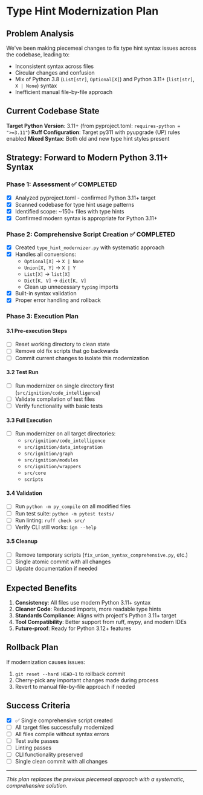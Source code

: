 # Type Hint Modernization Plan

## Problem Analysis

We've been making piecemeal changes to fix type hint syntax issues across the codebase, leading to:
- Inconsistent syntax across files
- Circular changes and confusion
- Mix of Python 3.8 (`List[str]`, `Optional[X]`) and Python 3.11+ (`list[str]`, `X | None`) syntax
- Inefficient manual file-by-file approach

## Current Codebase State

**Target Python Version**: 3.11+ (from pyproject.toml: `requires-python = ">=3.11"`)
**Ruff Configuration**: Target py311 with pyupgrade (UP) rules enabled
**Mixed Syntax**: Both old and new type hint styles present

## Strategy: Forward to Modern Python 3.11+ Syntax

### Phase 1: Assessment ✅ COMPLETED
- [x] Analyzed pyproject.toml - confirmed Python 3.11+ target
- [x] Scanned codebase for type hint usage patterns
- [x] Identified scope: ~150+ files with type hints
- [x] Confirmed modern syntax is appropriate for Python 3.11+

### Phase 2: Comprehensive Script Creation ✅ COMPLETED
- [x] Created `type_hint_modernizer.py` with systematic approach
- [x] Handles all conversions:
  - `Optional[X]` → `X | None`
  - `Union[X, Y]` → `X | Y`
  - `List[X]` → `list[X]`
  - `Dict[K, V]` → `dict[K, V]`
  - Clean up unnecessary `typing` imports
- [x] Built-in syntax validation
- [x] Proper error handling and rollback

### Phase 3: Execution Plan

#### 3.1 Pre-execution Steps
- [ ] Reset working directory to clean state
- [ ] Remove old fix scripts that go backwards
- [ ] Commit current changes to isolate this modernization

#### 3.2 Test Run
- [ ] Run modernizer on single directory first (`src/ignition/code_intelligence`)
- [ ] Validate compilation of test files
- [ ] Verify functionality with basic tests

#### 3.3 Full Execution
- [ ] Run modernizer on all target directories:
  - `src/ignition/code_intelligence`
  - `src/ignition/data_integration`
  - `src/ignition/graph`
  - `src/ignition/modules`
  - `src/ignition/wrappers`
  - `src/core`
  - `scripts`

#### 3.4 Validation
- [ ] Run `python -m py_compile` on all modified files
- [ ] Run test suite: `python -m pytest tests/`
- [ ] Run linting: `ruff check src/`
- [ ] Verify CLI still works: `ign --help`

#### 3.5 Cleanup
- [ ] Remove temporary scripts (`fix_union_syntax_comprehensive.py`, etc.)
- [ ] Single atomic commit with all changes
- [ ] Update documentation if needed

## Expected Benefits

1. **Consistency**: All files use modern Python 3.11+ syntax
2. **Cleaner Code**: Reduced imports, more readable type hints
3. **Standards Compliance**: Aligns with project's Python 3.11+ target
4. **Tool Compatibility**: Better support from ruff, mypy, and modern IDEs
5. **Future-proof**: Ready for Python 3.12+ features

## Rollback Plan

If modernization causes issues:
1. `git reset --hard HEAD~1` to rollback commit
2. Cherry-pick any important changes made during process
3. Revert to manual file-by-file approach if needed

## Success Criteria

- [x] ✅ Single comprehensive script created
- [ ] All target files successfully modernized
- [ ] All files compile without syntax errors
- [ ] Test suite passes
- [ ] Linting passes
- [ ] CLI functionality preserved
- [ ] Single clean commit with all changes

---

*This plan replaces the previous piecemeal approach with a systematic, comprehensive solution.*

